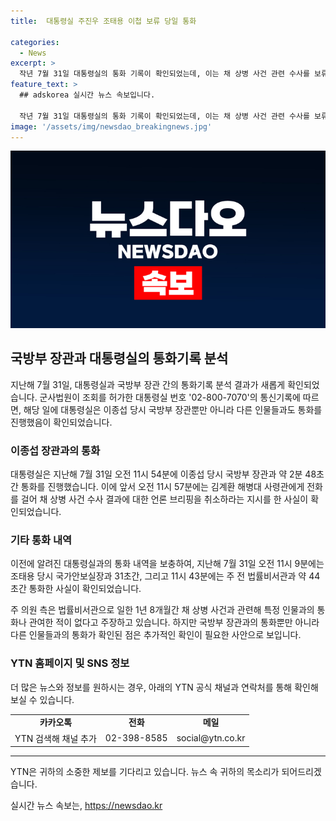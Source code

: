 ```yaml
---
title:  대통령실 주진우 조태용 이첩 보류 당일 통화

categories:
  - News
excerpt: >
  작년 7월 31일 대통령실의 통화 기록이 확인되었는데, 이는 채 상병 사건 관련 수사를 보류하라는 지시와 관련된 것으로 보입니다. 이종섭 전 국방부 장관과의 통화 뿐 아니라 당시 법률비서관과 의원 등과의 통화 내역도 확인되었습니다. 이에 대해 주 의원 측은 사건과 무관한 장시간 통화 내용이 억측으로 오해될 수 있다고 주장했습니다. 이에 대한 의혹이 커지면서 관심이 집중되고 있습니다.
feature_text: >
  ## adskorea 실시간 뉴스 속보입니다.

  작년 7월 31일 대통령실의 통화 기록이 확인되었는데, 이는 채 상병 사건 관련 수사를 보류하라는 지시와 관련된 것으로 보입니다. 이종섭 전 국방부 장관과의 통화 뿐 아니라 당시 법률비서관과 의원 등과의 통화 내역도 확인되었습니다. 이에 대해 주 의원 측은 사건과 무관한 장시간 통화 내용이 억측으로 오해될 수 있다고 주장했습니다. 이에 대한 의혹이 커지면서 관심이 집중되고 있습니다.
image: '/assets/img/newsdao_breakingnews.jpg'
---
```


<p><img src="/assets/img/newsdao_breakingnews.jpg" alt="adskorea 속보" /></p>

<h2 data-ke-size="size26">국방부 장관과 대통령실의 통화기록 분석</h2>

<p data-ke-size="size16">지난해 7월 31일, 대통령실과 국방부 장관 간의 통화기록 분석 결과가 새롭게 확인되었습니다. 군사법원이 조회를 허가한 대통령실 번호 '02-800-7070'의 통신기록에 따르면, 해당 일에 대통령실은 이종섭 당시 국방부 장관뿐만 아니라 다른 인물들과도 통화를 진행했음이 확인되었습니다.</p>

<h3>이종섭 장관과의 통화</h3>

<p data-ke-size="size16">대통령실은 지난해 7월 31일 오전 11시 54분에 이종섭 당시 국방부 장관과 약 2분 48초간 통화를 진행했습니다. 이에 앞서 오전 11시 57분에는 김계환 해병대 사령관에게 전화를 걸어 채 상병 사건 수사 결과에 대한 언론 브리핑을 취소하라는 지시를 한 사실이 확인되었습니다.</p>

<h3>기타 통화 내역</h3>

<p data-ke-size="size16">이전에 알려진 대통령실과의 통화 내역을 보충하여, 지난해 7월 31일 오전 11시 9분에는 조태용 당시 국가안보실장과 31초간, 그리고 11시 43분에는 주 전 법률비서관과 약 44초간 통화한 사실이 확인되었습니다.</p>

<p data-ke-size="size16">주 의원 측은 법률비서관으로 일한 1년 8개월간 채 상병 사건과 관련해 특정 인물과의 통화나 관여한 적이 없다고 주장하고 있습니다. 하지만 국방부 장관과의 통화뿐만 아니라 다른 인물들과의 통화가 확인된 점은 추가적인 확인이 필요한 사안으로 보입니다.</p>

<h3>YTN 홈페이지 및 SNS 정보</h3>

<p data-ke-size="size16">더 많은 뉴스와 정보를 원하시는 경우, 아래의 YTN 공식 채널과 연락처를 통해 확인해보실 수 있습니다.</p>

<table>
    <tr>
        <td style="text-align: center; height: 17px;"><b>카카오톡</b></td>
        <td style="text-align: center; height: 17px;"><b>전화</b></td>
        <td style="text-align: center; height: 17px;"><b>메일</b></td>
    </tr>
    <tr>
        <td style="text-align: center; height: 17px;">YTN 검색해 채널 추가</td>
        <td style="text-align: center; height: 17px;">02-398-8585</td>
        <td style="text-align: center; height: 17px;">social@ytn.co.kr</td>
    </tr>
</table>

<hr>

<p data-ke-size="size16">YTN은 귀하의 소중한 제보를 기다리고 있습니다. 뉴스 속 귀하의 목소리가 되어드리겠습니다.</p>
실시간 뉴스 속보는, <a href="https://newsdao.kr" rel="dofollow">https://newsdao.kr</a>


